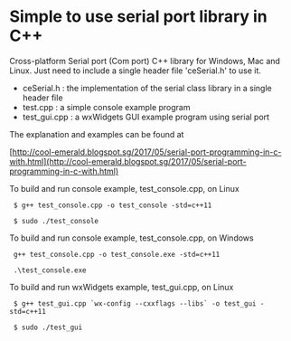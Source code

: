# Simple to use serial port library in C++

Cross-platform Serial port (Com port) C++ library for Windows, Mac and Linux.
Just need to include a single header file 'ceSerial.h' to use it.


* ceSerial.h : the implementation of the serial class library in a single header file
* test.cpp : a simple console example program 
* test_gui.cpp : a wxWidgets GUI example program using serial port


The explanation and examples can be found at


[http://cool-emerald.blogspot.sg/2017/05/serial-port-programming-in-c-with.html](http://cool-emerald.blogspot.sg/2017/05/serial-port-programming-in-c-with.html)



To build and run console example, test_console.cpp, on Linux

```
 $ g++ test_console.cpp -o test_console -std=c++11

 $ sudo ./test_console
```


To build and run console example, test_console.cpp, on Windows

```
 g++ test_console.cpp -o test_console.exe -std=c++11
 
 .\test_console.exe

```


To build and run wxWidgets example, test_gui.cpp, on Linux

```
 $ g++ test_gui.cpp `wx-config --cxxflags --libs` -o test_gui -std=c++11
 
 $ sudo ./test_gui

```



